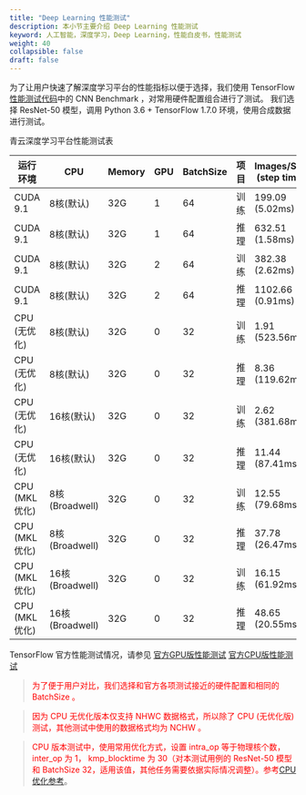 ```yaml
---
title: "Deep Learning 性能测试"
description: 本小节主要介绍 Deep Learning 性能测试
keyword: 人工智能，深度学习，Deep Learning，性能白皮书，性能测试
weight: 40
collapsible: false
draft: false
---
```


为了让用户快速了解深度学习平台的性能指标以便于选择，我们使用 TensorFlow [性能测试代码](https://github.com/tensorflow/benchmarks)中的 CNN Benchmark ，对常用硬件配置组合进行了测试。
我们选择 ResNet-50 模型，调用 Python 3.6 + TensorFlow 1.7.0 环境，使用合成数据进行测试。

青云深度学习平台性能测试表

| 运行环境      | CPU             | Memory | GPU  | BatchSize | 项目 | Images/Sec (step time) |
| ------------- | --------------- | ------ | ---- | --------- | ---- | ---------------------- |
| CUDA 9.1      | 8核(默认)       | 32G    | 1    | 64        | 训练 | 199.09 (5.02ms)        |
| CUDA 9.1      | 8核(默认)       | 32G    | 1    | 64        | 推理 | 632.51 (1.58ms)        |
| CUDA 9.1      | 8核(默认)       | 32G    | 2    | 64        | 训练 | 382.38 (2.62ms)        |
| CUDA 9.1      | 8核(默认)       | 32G    | 2    | 64        | 推理 | 1102.66 (0.91ms)       |
| CPU (无优化)  | 8核(默认)       | 32G    | 0    | 32        | 训练 | 1.91 (523.56ms)        |
| CPU (无优化)  | 8核(默认)       | 32G    | 0    | 32        | 推理 | 8.36 (119.62ms)        |
| CPU (无优化)  | 16核(默认)      | 32G    | 0    | 32        | 训练 | 2.62 (381.68ms)        |
| CPU (无优化)  | 16核(默认)      | 32G    | 0    | 32        | 推理 | 11.44 (87.41ms)        |
| CPU (MKL优化) | 8核(Broadwell)  | 32G    | 0    | 32        | 训练 | 12.55 (79.68ms)        |
| CPU (MKL优化) | 8核(Broadwell)  | 32G    | 0    | 32        | 推理 | 37.78 (26.47ms)        |
| CPU (MKL优化) | 16核(Broadwell) | 32G    | 0    | 32        | 训练 | 16.15 (61.92ms)        |
| CPU (MKL优化) | 16核(Broadwell) | 32G    | 0    | 32        | 推理 | 48.65 (20.55ms)        |

TensorFlow 官方性能测试情况，请参见
[官方GPU版性能测试](https://www.tensorflow.org/performance/benchmarks)
[官方CPU版性能测试](https://www.tensorflow.org/performance/performance_guide#optimizing_for_cpu)

> <span style="color:red">为了便于用户对比，我们选择和官方各项测试接近的硬件配置和相同的 BatchSize 。</span>

> <span style="color:red">因为 CPU 无优化版本仅支持 NHWC 数据格式，所以除了 CPU (无优化版)测试，其他测试中使用的数据格式均为 NCHW 。</span>

> <span style="color:red">CPU 版本测试中，使用常用优化方式，设置 intra_op 等于物理核个数， inter_op 为 1， kmp_blocktime 为 30（对本测试用例的 ResNet-50 模型和 BatchSize 32，适用该值，其他任务需要依据实际情况调整）。参考[CPU 优化参考](https://www.tensorflow.org/performance/performance_guide#optimizing_for_cpu)</span>。
